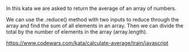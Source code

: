In this kata we are asked to return the average of an array of numbers.

We can use the .reduce() method with two inputs to reduce through the array and find the sum of all elements in an array.  Then we can divide the total by the number of elements in the array (array.length).

https://www.codewars.com/kata/calculate-average/train/javascript
